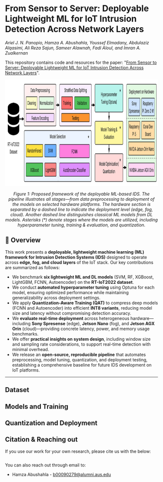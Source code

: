 # From Sensor to Server: Deployable Lightweight ML for IoT Intrusion Detection Across Network Layers

_Ariel J. N. Panopio, Hamza A. Abushahla, Youssef Elmadany, Abdulaziz Alqasimi, Ali Reza Sajun, Sameer Alawnah, Fadi Aloul, and Imran A. Zualkernan_

This repository contains code and resources for the paper: "[From Sensor to Server: Deployable Lightweight ML for IoT Intrusion Detection Across Network Layers](https://ieeexplore.ieee.org/xpl/RecentIssue.jsp?punumber=4234)".

<div align="center">
  <img src="figures/pipeline.jpg" height="350px" alt="E2E" />
</div>
<p align="center"><em>Figure 1: Proposed framework of the deployable ML-based IDS. The pipeline illustrates all stages—from data preprocessing to deployment of the models on selected hardware platforms. The hardware section is separated by a dashed line to indicate the deployment level (edge, fog, cloud). Another dashed line distinguishes classical ML models from DL models. Asterisks (*) denote stages where the models are utilized, including hyperparameter tuning, training & evaluation, and quantization.</em></p>


## 📌 Overview

This work presents a **deployable, lightweight machine learning (ML) framework for Intrusion Detection Systems (IDS)** designed to operate across **edge, fog, and cloud layers** of the IoT stack. Our key contributions are summarized as follows:

* We benchmark **six lightweight ML and DL models** (SVM, RF, XGBoost, LightGBM, FCNN, Autoencoder) on the **RT-IoT2022 dataset**.
* We conduct **automated hyperparameter tuning** using Optuna for each model, ensuring optimized performance while maintaining generalizability across deployment settings.
* We apply **Quantization-Aware Training (QAT)** to compress deep models (FCNN and Autoencoder) into efficient **INT8 variants**, reducing model size and latency without compromising detection accuracy.
* We **evaluate real-time deployment** across heterogeneous hardware—including **Sony Spresense** (edge), **Jetson Nano** (fog), and **Jetson AGX Orin** (cloud)—providing concrete latency, power, and memory usage benchmarks.
* We offer **practical insights on system design**, including window size and sampling rate considerations, to support real-time detection with minimal overhead.
* We release an **open-source, reproducible pipeline** that automates preprocessing, model tuning, quantization, and deployment testing, establishing a comprehensive baseline for future IDS development on IoT platforms.

---

## Dataset

## Models and Training

## Quantization and Deployment


## Citation & Reaching out
If you use our work for your own research, please cite us with the below: 

```bibtex

```

You can also reach out through email to: 
- Hamza Abushahla - b00090279@alumni.aus.edu
